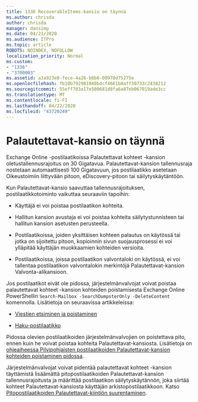 ```yaml
---
title: 1336 RecoverableItems-kansio on täynnä
ms.author: chrisda
author: chrisda
manager: dansimp
ms.date: 04/21/2020
ms.audience: ITPro
ms.topic: article
ROBOTS: NOINDEX, NOFOLLOW
localization_priority: Normal
ms.custom:
- "1336"
- "3700003"
ms.assetid: a3a923e8-fece-4a26-b8b6-00970d75275e
ms.openlocfilehash: fb10b792981040bdcf4661b8aff30733c2438212
ms.sourcegitcommit: 55eff703a17e500681d8fa6a87eb067019ade3cc
ms.translationtype: MT
ms.contentlocale: fi-FI
ms.lasthandoff: 04/22/2020
ms.locfileid: "43720249"
---
```

# <a name="the-recoverable-items-folder-is-full"></a>Palautettavat-kansio on täynnä

Exchange Online -postilaatikoissa Palautettavat kohteet -kansion oletustallennusrajoitus on 30 Gigatavua. Palautettavat-kansion tallennusraja nostetaan automaattisesti 100 Gigatavuun, jos postilaatikko asetetaan Oikeustoimiin liittyvään pitoon, eDiscovery-pitoon tai säilytyskäytäntöön.

Kun Palautettavat-kansio saavuttaa tallennusrajoituksen, postilaatikkotoiminto vaikuttaa seuraaviin tapoihin:

- Käyttäjä ei voi poistaa postilaatikon kohteita.

- Hallitun kansion avustaja ei voi poistaa kohteita säilytystunnisteen tai hallitun kansion asetusten perusteella.

- Postilaatikoissa, joiden yksittäisen kohteen palautus on käytössä tai jotka on sijoitettu pitoon, kopioinnin sivun suojausprosessi ei voi ylläpitää käyttäjän muokkaamien kohteiden versioita.

- Postilaatikoissa, joissa postilaatikon valvontaloki on käytössä, ei voi tallentaa postilaatikon valvontalokin merkintöjä Palautettavat-kansion Valvonta-alikansioon.

Jos postilaatikot eivät ole pidossa, järjestelmänvalvojat voivat poistaa palautettavat kohteet -kansion kohteiden poistamisesta Exchange Online PowerShellin `Search-Mailbox -SearchDumpsterOnly -DeleteContent` komennolla. Lisätietoja on seuraavissa artikkeleissa:

- [Viestien etsiminen ja poistaminen](https://docs.microsoft.com/office365/securitycompliance/search-for-and-delete-messagesadmin-help)

- [Haku-postilaatikko](https://docs.microsoft.com/powershell/module/exchange/mailboxes/Search-Mailbox)

Pidossa olevien postilaatikoiden järjestelmänvalvojien on poistettava pito, ennen kuin he voivat poistaa kohteita Palautettavat-kansiosta. Lisätietoja on [ohjeaiheessa Pilvipohjaisten postilaatikoiden Palautettavat-kansion kohteiden poistaminen pidossa](https://docs.microsoft.com/office365/securitycompliance/delete-items-in-the-recoverable-items-folder-of-mailboxes-on-hold).

Järjestelmänvalvojat voivat pidentää palautettavat kohteet -kansion täyttämistä lisäämättä pitopostilaatikoiden Palautettavat-kansion tallennusrajoitusta ja määrittää postilaatikon säilytyskäytännön, joka siirtää kohteet Palautettavat-kansiosta käyttäjän arkistopostilaatikkoon. Katso [Pitopostilaatikoiden Palautettavat-kiintiön suurentaminen](https://docs.microsoft.com/office365/securitycompliance/increase-the-recoverable-quota-for-mailboxes-on-hold).
